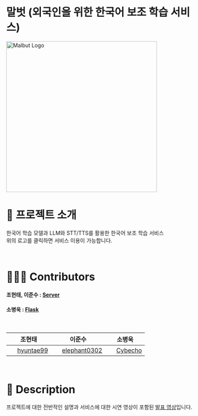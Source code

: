 # 말벗 (외국인을 위한 한국어 보조 학습 서비스)
<a href="https://project.hyunn.site">
  <img src = "https://velog.velcdn.com/images/hyuntae99/post/0f517bf1-f894-4531-b59a-f239b07a7be2/image.png" width = "400" alt = "Malbut Logo">
</a>
<br>

# 📖 프로젝트 소개

한국어 학습 모델과 LLM와 STT/TTS를 활용한 한국어 보조 학습 서비스<br>
위의 로고를 클릭하면 서비스 이용이 가능합니다.

<br>

# 👨🏻‍💻 Contributors

#### 조현태, 이준수 : [Server](https://github.com/mal-but/back-end)

#### 소병욱 : [Flask](https://github.com/mal-but/flask)
<br>

|  <div align = center>조현태 </div> | <div align = center> 이준수 </div> | <div align = center> 소병욱 </div>                                                                                                                                                                                                                                                                                                                           |
|:----------|:----------|:-----------------------------------------------------------------------------------------------------------------------------------------------------------------------------------------------------------------------------------------------------------------------------------------------------------------------------------------------------------|
|<div align = center> <img src = "https://oopy.lazyrockets.com/api/v2/notion/image?src=https%3A%2F%2Fnoticon-static.tammolo.com%2Fdgggcrkxq%2Fimage%2Fupload%2Fv1567128822%2Fnoticon%2Fosiivsvhnu4nt8doquo0.png&blockId=865f4b2a-5198-49e8-a173-0f893a4fed45&width=256" width = "17" height = "17"/> [hyuntae99](https://github.com/hyuntae99) </div> | <div align = center> <img src = "https://oopy.lazyrockets.com/api/v2/notion/image?src=https%3A%2F%2Fnoticon-static.tammolo.com%2Fdgggcrkxq%2Fimage%2Fupload%2Fv1567128822%2Fnoticon%2Fosiivsvhnu4nt8doquo0.png&blockId=865f4b2a-5198-49e8-a173-0f893a4fed45&width=256" width = "17" height = "17"/> [elephant0302](https://github.com/elephant0302) </div> | <div align = center> <img src = "https://oopy.lazyrockets.com/api/v2/notion/image?src=https%3A%2F%2Fnoticon-static.tammolo.com%2Fdgggcrkxq%2Fimage%2Fupload%2Fv1567128822%2Fnoticon%2Fosiivsvhnu4nt8doquo0.png&blockId=865f4b2a-5198-49e8-a173-0f893a4fed45&width=256" width = "17" height = "17"/> [Cybecho](https://github.com/Cybecho) </div>

<br>

# 📝 Description

프로젝트에 대한 전반적인 설명과 서비스에 대한 시연 영상이 포함된 [발표 영상](https://www.youtube.com/watch?v=ivX7MP9aIa0)입니다.
